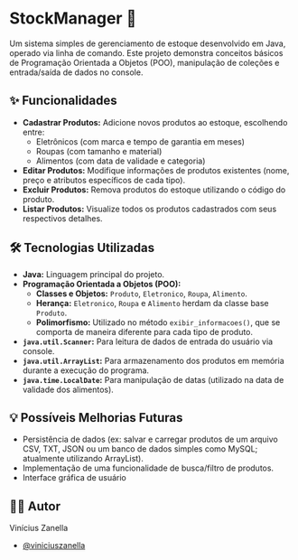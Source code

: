# StockManager 🛒

Um sistema simples de gerenciamento de estoque desenvolvido em Java, operado via linha de comando. Este projeto demonstra conceitos básicos de Programação Orientada a Objetos (POO), manipulação de coleções e entrada/saída de dados no console.

## ✨ Funcionalidades

*   **Cadastrar Produtos:** Adicione novos produtos ao estoque, escolhendo entre:
    *   Eletrônicos (com marca e tempo de garantia em meses)
    *   Roupas (com tamanho e material)
    *   Alimentos (com data de validade e categoria)
*   **Editar Produtos:** Modifique informações de produtos existentes (nome, preço e atributos específicos de cada tipo).
*   **Excluir Produtos:** Remova produtos do estoque utilizando o código do produto.
*   **Listar Produtos:** Visualize todos os produtos cadastrados com seus respectivos detalhes.

## 🛠️ Tecnologias Utilizadas

*   **Java:** Linguagem principal do projeto.
*   **Programação Orientada a Objetos (POO):**
    *   **Classes e Objetos:** `Produto`, `Eletronico`, `Roupa`, `Alimento`.
    *   **Herança:** `Eletronico`, `Roupa` e `Alimento` herdam da classe base `Produto`.
    *   **Polimorfismo:** Utilizado no método `exibir_informacoes()`, que se comporta de maneira diferente para cada tipo de produto.
*   **`java.util.Scanner`:** Para leitura de dados de entrada do usuário via console.
*   **`java.util.ArrayList`:** Para armazenamento dos produtos em memória durante a execução do programa.
*   **`java.time.LocalDate`:** Para manipulação de datas (utilizado na data de validade dos alimentos).

## 💡 Possíveis Melhorias Futuras

*   Persistência de dados (ex: salvar e carregar produtos de um arquivo CSV, TXT, JSON ou um banco de dados simples como MySQL; atualmente utilizando ArrayList).
*   Implementação de uma funcionalidade de busca/filtro de produtos.
*   Interface gráfica de usuário

## 👨‍💻 Autor

Vinícius Zanella
* [@viniciuszanella](https://github.com/viniciuszanella)
